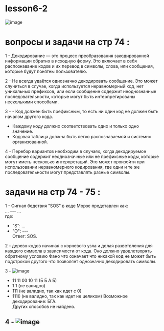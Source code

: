 # lesson6-2
![image](https://github.com/user-attachments/assets/ddc14d74-a6e7-4a46-b461-b829bf3bce0c)
# вопросы и задачи на стр 74 :

1 - Декодирование — это процесс преобразования закодированной информации обратно в исходную форму. Это включает в себя распознавание кодов и их перевод в символы, слова, или сообщения, которые будут понятны пользователю.

2 - Не всегда удаётся однозначно декодировать сообщение. Это может случиться в случае, когда используется неравномерный код, нет уникальных префиксов, или если сообщение содержит неоднозначные последовательности, которые могут быть интерпретированы несколькими способами.

3 - - Код должен быть префиксным, то есть ни один код не должен быть началом другого кода.
   - Каждому коду должно соответствовать одно и только одно значение.
   - Кодовая таблица должна быть легко распознаваемой и системно организованной.

4 - Перебор вариантов необходим в случаях, когда декодируемое сообщение содержит неоднозначные или не префиксные коды, которые могут иметь несколько интерпретаций. Это может произойти при использовании неравномерного кодирования, где одни и те же последовательности могут представлять разные символы.

# задачи на стр 74 - 75 :

1 - Сигнал бедствия "SOS" в коде Морзе представлен как:  
... --- ...  
где:
- "S": ...
- "O": ---  
Ответ: SOS.

2 - дерево кодов начиная с корневого узла и делая разветвления для каждого символа в зависимости от кода. Оно должно удовлетворять обратному условию Фано что означает что никакой код не может быть подстрокой другого что позволяет однозначно декодировать символы.

3 - ![image](https://github.com/user-attachments/assets/fa742c85-97fc-433a-8f59-296864a7c7cb)
- 11 11 00 10 11 (Б Б A Б)
- 1 1 (не валидно)
- 111 (не валидно, так как идет с 0)
- 1110 (не валидно, так как идет не целиком)
Возможное декодирование: БГА.  
Других способов не найдено.

4 - ![image](https://github.com/user-attachments/assets/3faf0de8-ae48-4172-9f19-1709ff3910ee)
- 

